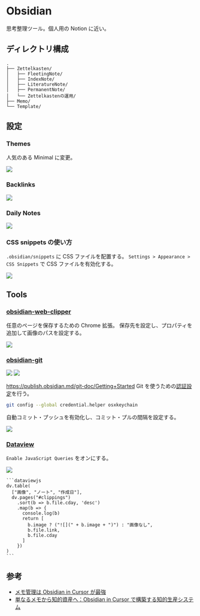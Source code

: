 # Obsidian

思考整理ツール。個人用の Notion に近い。

## ディレクトリ構成

```
.
├── Zettelkasten/
│   ├── FleetingNote/
│   ├── IndexNote/
│   ├── LiteratureNote/
│   ├── PermanentNote/
│   └── Zettelkastenの運用/
├── Memo/
└── Template/
```

## 設定

### Themes

人気のある Minimal に変更。

![](../assets/img/obsidian_settings_themes_01.png)

### Backlinks

![](../assets/img/obsidian_settings_backlinks_01.png)

### Daily Notes

![](../assets/img/obsidian_settings_daily_notes_01.png)

### CSS snippets の使い方

`.obsidian/snippets` に CSS ファイルを配置する。
`Settings > Appearance > CSS Snippets` で CSS ファイルを有効化する。

![](../assets/img/obsidian_extensions_css_snippets_01.png)

## Tools

### [obsidian-web-clipper](https://chromewebstore.google.com/detail/obsidian-web-clipper/cnjifjpddelmedmihgijeibhnjfabmlf)

任意のページを保存するための Chrome 拡張。
保存先を設定し、プロパティを追加して画像のパスを設定する。

![](../assets/img/obsidian_extensions_clipper_01.png)

### [obsidian-git](https://github.com/Vinzent03/obsidian-git)

![](../assets/img/obsidian_tools_git_01.png)
![](../assets/img/obsidian_tools_git_02.png)

https://publish.obsidian.md/git-doc/Getting+Started
Git を使うための[認証設定](https://publish.obsidian.md/git-doc/Authentication#macOS)を行う。

```sh
git config --global credential.helper osxkeychain
```

自動コミット・プッシュを有効化し、コミット・プルの間隔を設定する。

![](../assets/img/obsidian_tools_git_03.png)

### [Dataview](https://github.com/blacksmithgu/obsidian-dataview)

`Enable JavaScript Queries` をオンにする。

![](../assets/img/obsidian_extensions_dataview_01.png)

````
```dataviewjs
dv.table(
  ["画像", "ノート", "作成日"],
  dv.pages("#clippings")
    .sort(b => b.file.cday, 'desc')
    .map(b => {
      console.log(b)
      return [
        b.image ? ("![](" + b.image + ")") : "画像なし",
        b.file.link,
        b.file.cday
      ]
    })
)
```
````

## 参考

- [メモ管理は Obsidian in Cursor が最強](https://note.com/shotovim/n/na1d91f10c1d0)
- [単なるメモから知的資産へ：Obsidian in Cursor で構築する知的生産システム](https://note.com/shotovim/n/n5833578984bf)
